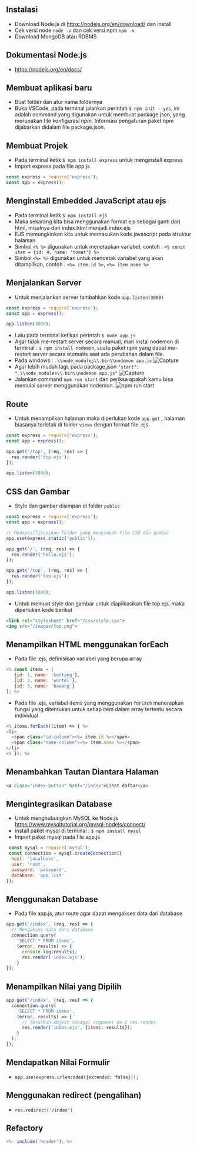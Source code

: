 ## Instalasi
- Download Node.js di https://nodejs.org/en/download/ dan install
- Cek versi node ``` node -v ``` dan cek versi npm ``` npm -v ```
- Download MongoDB atau RDBMS

## Dokumentasi Node.js
- https://nodejs.org/en/docs/

## Membuat aplikasi baru
- Buat folder dan atur nama foldernya
- Buka VSCode, pada terminal jalankan perintah ``` $ npm init --yes ```, ini adalah command yang digunakan untuk membuat package.json, yang merupakan file konfigurasi npm. Informasi pengaturan paket npm dijabarkan didalam file package.json.

## Membuat Projek
- Pada terminal ketik ``` $ npm install express ``` untuk menginstall express
- Import express pada file app.js
```javascript
const express = require('express');
const app = express();
```

## Menginstall Embedded JavaScript atau ejs
- Pada terminal ketik ``` $ npm install ejs ```
- Maka sekarang kita bisa menggunakan format ejs sebagai ganti dari html, misalnya dari index.html menjadi index.ejs
- EJS memungkinkan kita untuk memasukan kode javascript pada struktur halaman
- Simbol ``` <% %> ``` digunakan untuk menetapkan variabel, contoh : ``` <% const item = {id: 4, name: 'tomat'} %> ```
- Simbol ``` <%= %> ``` digunakan untuk mencetak variabel yang akan ditampilkan, contoh : ``` <%= item.id %> ```, ``` <%= item.name %> ```

## Menjalankan Server
- Untuk menjalankan server tambahkan kode ``` app.listen(3000) ```
```javascript
const express = require('express');
const app = express();

app.listen(3000);
```
- Lalu pada terminal ketikan perintah ``` $ node app.js ```
- Agar tidak me-restart server secara manual, mari instal nodemon di terminal : ``` $ npm install nodemon ```, suatu paket npm yang dapat me-restart server secara otomatis saat ada perubahan dalam file.
- Pada windows : ``` .\\node_modules\\.bin\\nodemon app.js ```
![Capture](https://user-images.githubusercontent.com/84963363/133953699-af6eee10-3e2e-43a6-ae23-f9dc791b8398.PNG)
- Agar lebih mudah lagi, pada package.json ```"start": ".\\node_modules\\.bin\\nodemon app.js"```
![Capture](https://user-images.githubusercontent.com/84963363/133953604-6f1d82aa-f91b-4390-b5a5-e3274e8cd537.PNG)
- Jalankan command ``` npm run start ``` dan periksa apakah kamu bisa memulai server menggunakan nodemon.
![npm run start](https://user-images.githubusercontent.com/84963363/133953800-f843c9fe-1507-47ff-9f53-da4b321ddc01.png)



## Route
- Untuk menampilkan halaman maka diperlukan kode ``` app.get ``` , halaman biasanya terletak di folder ``` views ``` dengan format file .ejs
```javascript
const express = require('express');
const app = express();

app.get('/top', (req, res) => {
  res.render('top.ejs');
});

app.listen(3000);
```

## CSS dan Gambar
- Style dan gambar disimpan di folder ``` public ```
``` javascript
const express = require('express');
const app = express();

// Menspesifikasikan folder yang menyimpan file CSS dan gambar 
app.use(express.static('public'));

app.get('/', (req, res) => {
  res.render('hello.ejs');
});

app.get('/top', (req, res) => {
  res.render('top.ejs');
});

app.listen(3000);
```
- Untuk memuat style dan gambar untuk diaplikasikan file top.ejs, maka diperlukan kode berikut
``` html
<link rel="stylesheet" href="/css/style.css">
<img src="/images/top.png">
```

## Menampilkan HTML menggunakan forEach
- Pada file .ejs, definisikan variabel yang berupa array
``` javascript
<% const items = [
   {id: 1, name: 'kentang'},
   {id: 2, name: 'wortel'},
   {id: 3, name: 'bawang'}
]; %>
```
- Pada file .ejs, variabel items yang menggunakan ```forEach``` menerapkan fungsi yang ditentukan untuk setiap item dalam array tertentu secara individual
``` javascript
<% items.forEach((item) => { %>
<li>
  <span class="id-column"><%= item.id %></span>
  <span class="name-column"><%= item.name %></span>
</li>
<% }); %>
```

## Menambahkan Tautan Diantara Halaman
``` html
<a class="index-button" href="/index">Lihat daftar</a>
```


## Mengintegrasikan Database
- Untuk menghubungkan MySQL ke Node.js https://www.mysqltutorial.org/mysql-nodejs/connect/
- install paket mysql di terminal : ```$ npm install mysql```
- Import paket mysql pada file app.js
``` javascript
 const mysql = require('mysql');
 const connection = mysql.createConnection({
  host: 'localhost',
  user: 'root',
  password: 'password',
  database: 'app_list'
});
```

## Menggunakan Database
- Pada file app.js, atur route agar dapat mengakses data dari database
``` javascript
app.get('/index', (req, res) => {
  // Mengakses data dari database 
  connection.query(
    'SELECT * FROM items',
    (error, results) => {
      console.log(results);
      res.render('index.ejs');
    }
});
```

## Menampilkan Nilai yang Dipilih
``` javascript
app.get('/index', (req, res) => {
  connection.query(
    'SELECT * FROM items',
    (error, results) => {
      // Teruskan object sebagai argument ke-2 res.render
      res.render('index.ejs', {items: results});
    }
  );
});
```

## Mendapatkan Nilai Formulir
- ``` app.use(express.urlencoded({extended: false})); ```

## Menggunakan redirect (pengalihan)
- ``` res.redirect('/index') ```

## Refactory
``` javascript
<%- include('header'); %>
```
